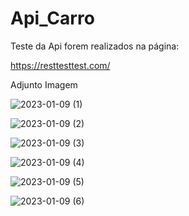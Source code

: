 # Api_Carro

Teste da Api forem realizados na página:

https://resttesttest.com/

Adjunto Imagem 



![2023-01-09 (1)](https://user-images.githubusercontent.com/85379351/212404689-6a25247d-65d0-4c4b-849c-3a7ceacb066c.png)

![2023-01-09 (2)](https://user-images.githubusercontent.com/85379351/212404482-89d2305f-689c-4ef9-a7cc-7e12f6478476.png)

![2023-01-09 (3)](https://user-images.githubusercontent.com/85379351/212404507-d181c598-2963-4b45-b4fc-2d8f7fe3c5c7.png)

![2023-01-09 (4)](https://user-images.githubusercontent.com/85379351/212404528-e7cefa34-ed64-44e4-9575-a5392baab2e0.png)

![2023-01-09 (5)](https://user-images.githubusercontent.com/85379351/212404562-92b14673-c7e1-4c01-87a7-acef99640216.png)

![2023-01-09 (6)](https://user-images.githubusercontent.com/85379351/212404644-3e607cbe-aa5d-4220-9110-b4e0ca1259e8.png)

